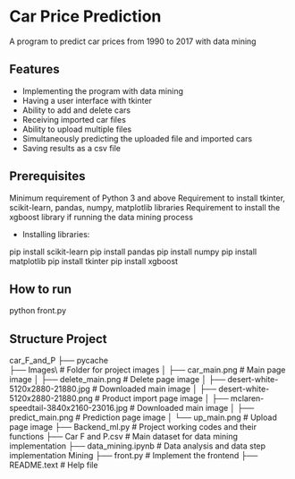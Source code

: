 # Car Price Prediction
A program to predict car prices from 1990 to 2017 with data mining

## Features
- Implementing the program with data mining
- Having a user interface with tkinter
- Ability to add and delete cars
- Receiving imported car files
- Ability to upload multiple files
- Simultaneously predicting the uploaded file and imported cars
- Saving results as a csv file

## Prerequisites
Minimum requirement of Python 3 and above
Requirement to install tkinter, scikit-learn, pandas, numpy, matplotlib libraries
Requirement to install the xgboost library if running the data mining process

- Installing libraries:

pip install scikit-learn
pip install pandas
pip install numpy
pip install matplotlib
pip install tkinter
pip install xgboost


## How to run
python front.py

## Structure Project
car_F_and_P
├── pycache\
├── Images\                                       # Folder for project images
│ ├── car_main.png                                # Main page image
│ ├── delete_main.png                             # Delete page image
│ ├── desert-white-5120x2880-21880.jpg            # Downloaded main image
│ ├── desert-white-5120x2880-21880.png            # Product import page image
│ ├── mclaren-speedtail-3840x2160-23016.jpg       # Downloaded main image
│ ├── predict_main.png                            # Prediction page image
│ └── up_main.png                                 # Upload page image
├── Backend_ml.py                                 # Project working codes and their functions
├── Car F and P.csv                               # Main dataset for data mining implementation
├── data_mining.ipynb                             # Data analysis and data step implementation Mining
├── front.py                                      # Implement the frontend
├── README.text                                   # Help file